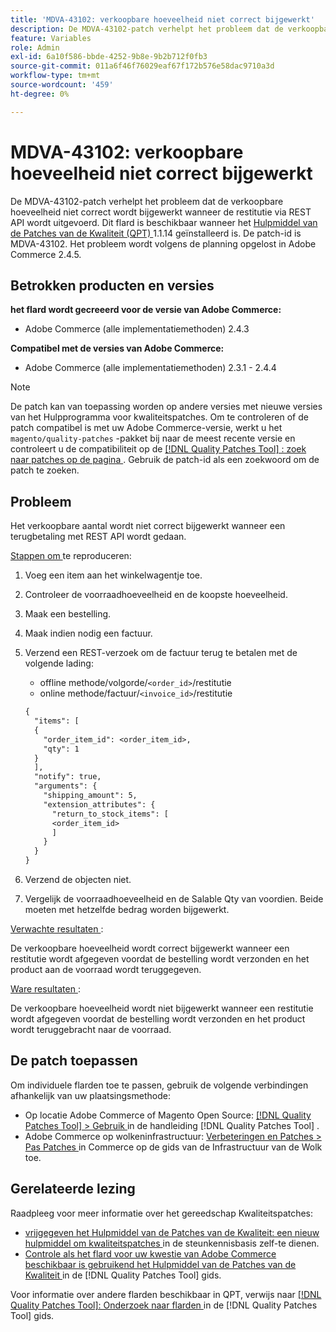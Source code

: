 ```yaml
---
title: 'MDVA-43102: verkoopbare hoeveelheid niet correct bijgewerkt'
description: De MDVA-43102-patch verhelpt het probleem dat de verkoopbare hoeveelheid niet correct wordt bijgewerkt wanneer de restitutie via REST API wordt uitgevoerd. Deze patch is beschikbaar wanneer [Quality Patches Tool (QPT)] (https://experienceleague.adobe.com/nl/docs/commerce-operations/tools/quality-patches-tool/quality-patches-tool-to-self-serve-quality-patches) 1.1.14 is geïnstalleerd. De patch-id is MDVA-43102. Het probleem wordt volgens de planning opgelost in Adobe Commerce 2.4.5.
feature: Variables
role: Admin
exl-id: 6a10f586-bbde-4252-9b8e-9b2b712f0fb3
source-git-commit: 011a6f46f76029eaf67f172b576e58dac9710a3d
workflow-type: tm+mt
source-wordcount: '459'
ht-degree: 0%

---
```


# MDVA-43102: verkoopbare hoeveelheid niet correct bijgewerkt

De MDVA-43102-patch verhelpt het probleem dat de verkoopbare hoeveelheid niet correct wordt bijgewerkt wanneer de restitutie via REST API wordt uitgevoerd. Dit flard is beschikbaar wanneer het [ Hulpmiddel van de Patches van de Kwaliteit (QPT) ](https://experienceleague.adobe.com/nl/docs/commerce-operations/tools/quality-patches-tool/quality-patches-tool-to-self-serve-quality-patches) 1.1.14 geïnstalleerd is. De patch-id is MDVA-43102. Het probleem wordt volgens de planning opgelost in Adobe Commerce 2.4.5.

## Betrokken producten en versies

**het flard wordt gecreeerd voor de versie van Adobe Commerce:**

* Adobe Commerce (alle implementatiemethoden) 2.4.3

**Compatibel met de versies van Adobe Commerce:**

* Adobe Commerce (alle implementatiemethoden) 2.3.1 - 2.4.4

>[!NOTE]
>
>De patch kan van toepassing worden op andere versies met nieuwe versies van het Hulpprogramma voor kwaliteitspatches. Om te controleren of de patch compatibel is met uw Adobe Commerce-versie, werkt u het `magento/quality-patches` -pakket bij naar de meest recente versie en controleert u de compatibiliteit op de [[!DNL Quality Patches Tool] : zoek naar patches op de pagina ](https://experienceleague.adobe.com/nl/docs/commerce-operations/tools/quality-patches-tool/quality-patches-tool-to-self-serve-quality-patches) . Gebruik de patch-id als een zoekwoord om de patch te zoeken.

## Probleem

Het verkoopbare aantal wordt niet correct bijgewerkt wanneer een terugbetaling met REST API wordt gedaan.

<u> Stappen om </u> te reproduceren:

1. Voeg een item aan het winkelwagentje toe.
1. Controleer de voorraadhoeveelheid en de koopste hoeveelheid.
1. Maak een bestelling.
1. Maak indien nodig een factuur.
1. Verzend een REST-verzoek om de factuur terug te betalen met de volgende lading:

   * offline methode/volgorde/`<order_id>`/restitutie
   * online methode/factuur/`<invoice_id>`/restitutie

   ```rest
   {
     "items": [
     {
       "order_item_id": <order_item_id>,
       "qty": 1
     }
     ],
     "notify": true,
     "arguments": {
       "shipping_amount": 5,
       "extension_attributes": {
         "return_to_stock_items": [
         <order_item_id>
         ]
       }
     }
   }
   ```

1. Verzend de objecten niet.
1. Vergelijk de voorraadhoeveelheid en de Salable Qty van voordien. Beide moeten met hetzelfde bedrag worden bijgewerkt.

<u> Verwachte resultaten </u>:

De verkoopbare hoeveelheid wordt correct bijgewerkt wanneer een restitutie wordt afgegeven voordat de bestelling wordt verzonden en het product aan de voorraad wordt teruggegeven.

<u> Ware resultaten </u>:

De verkoopbare hoeveelheid wordt niet bijgewerkt wanneer een restitutie wordt afgegeven voordat de bestelling wordt verzonden en het product wordt teruggebracht naar de voorraad.

## De patch toepassen

Om individuele flarden toe te passen, gebruik de volgende verbindingen afhankelijk van uw plaatsingsmethode:

* Op locatie Adobe Commerce of Magento Open Source: [[!DNL Quality Patches Tool] > Gebruik ](/help/tools/quality-patches-tool/usage.md) in de handleiding [!DNL Quality Patches Tool] .
* Adobe Commerce op wolkeninfrastructuur: [ Verbeteringen en Patches > Pas Patches ](https://experienceleague.adobe.com/docs/commerce-cloud-service/user-guide/develop/upgrade/apply-patches.html?lang=nl-NL) in Commerce op de gids van de Infrastructuur van de Wolk toe.

## Gerelateerde lezing

Raadpleeg voor meer informatie over het gereedschap Kwaliteitspatches:

* [ vrijgegeven het Hulpmiddel van de Patches van de Kwaliteit: een nieuw hulpmiddel om kwaliteitspatches ](https://experienceleague.adobe.com/nl/docs/commerce-operations/tools/quality-patches-tool/quality-patches-tool-to-self-serve-quality-patches) in de steunkennisbasis zelf-te dienen.
* [ Controle als het flard voor uw kwestie van Adobe Commerce beschikbaar is gebruikend het Hulpmiddel van de Patches van de Kwaliteit ](/help/tools/quality-patches-tool/patches-available-in-qpt/check-patch-for-magento-issue-with-magento-quality-patches.md) in de [!DNL Quality Patches Tool] gids.

Voor informatie over andere flarden beschikbaar in QPT, verwijs naar [[!DNL Quality Patches Tool]: Onderzoek naar flarden ](https://experienceleague.adobe.com/tools/commerce-quality-patches/index.html?lang=nl-NL) in de [!DNL Quality Patches Tool] gids.
